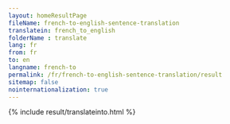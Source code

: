 ```yaml
---
layout: homeResultPage
fileName: french-to-english-sentence-translation
translatein: french_to_english
folderName : translate
lang: fr
from: fr
to: en
langname: french-to
permalink: /fr/french-to-english-sentence-translation/result
sitemap: false
nointernationalization: true
---
```

{% include result/translateinto.html %}

<script src="/js/result/translation.js" data-foldername="{{page.folderName}}" data-lang="{{page.lang}}"></script>
